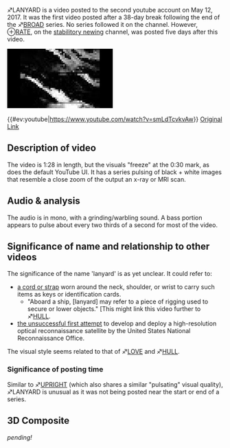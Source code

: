 ♐LANYARD is a video posted to the second youtube account on May 12,
2017. It was the first video posted after a 38-day break following the
end of the ♐[BROAD](BROAD "wikilink") series. No series followed it on
the channel. However, ⊕[RATE](RATE "wikilink"), on the [stabilitory
newing](stabilitory_newing "wikilink") channel, was posted five days
after this video.

![Thumbnail of ♐LANYARD](Lanyard.jpeg "Thumbnail of ♐LANYARD")

{{\#ev:youtube|<https://www.youtube.com/watch?v=smLdTcvkvAw>}} [Original Link](https://youtu.be/s-H9-8YWU9c)

## Description of video

The video is 1:28 in length, but the visuals "freeze" at the 0:30 mark,
as does the default YouTube UI. It has a series pulsing of black + white
images that resemble a close zoom of the output an x-ray or MRI scan.

## Audio & analysis

The audio is in mono, with a grinding/warbling sound. A bass portion
appears to pulse about every two thirds of a second for most of the
video.

## Significance of name and relationship to other videos

The significance of the name 'lanyard' is as yet unclear. It could refer
to:

  - [a cord or strap](https://en.wikipedia.org/wiki/Lanyard) worn around
    the neck, shoulder, or wrist to carry such items as keys or
    identification cards.
      - "Aboard a ship, \[lanyard\] may refer to a piece of rigging used
        to secure or lower objects." \[This might link this video
        further to ♐[HULL](HULL "wikilink").
  - [the unsuccessful first attempt](https://en.wikipedia.org/wiki/KH-6_Lanyard) to develop and
    deploy a high-resolution optical reconnaissance satellite by the
    United States National Reconnaissance Office.

The visual style seems related to that of ♐[LOVE](LOVE "wikilink") and
♐[HULL](HULL "wikilink").

### Significance of posting time

Similar to ♐[UPRIGHT](UPRIGHT "wikilink") (which also shares a similar
"pulsating" visual quality), ♐LANYARD is unusual as it was not being
posted near the start or end of a series.

## 3D Composite

*pending\!*
